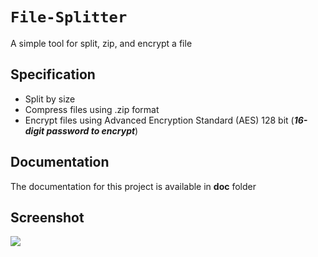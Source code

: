 # `File-Splitter`

A simple tool for split, zip, and encrypt a file

## Specification

- Split by size
- Compress files using .zip format
- Encrypt files using Advanced Encryption Standard (AES) 128 bit (***16-digit password to encrypt***)

## Documentation
The documentation for this project is available in **doc** folder

## Screenshot
![](doc/Screenshot.jpg)
